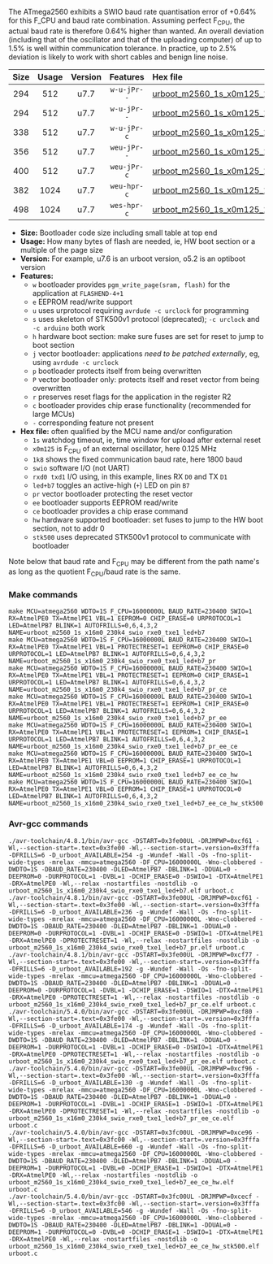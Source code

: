 The ATmega2560 exhibits a SWIO baud rate quantisation error of +0.64% for this F_CPU and baud rate combination. Assuming perfect F<sub>CPU</sub>, the actual baud rate is therefore 0.64% higher than wanted. An overall deviation (including that of the oscillator and that of the uploading computer) of up to 1.5% is well within communication tolerance. In practice, up to 2.5% deviation is likely to work with short cables and benign line noise.

|Size|Usage|Version|Features|Hex file|
|:-:|:-:|:-:|:-:|:--|
|294|512|u7.7|`w-u-jPr--`|[urboot_m2560_1s_x0m125_1k8_swio_rxe0_txe1_led+b7.hex](https://raw.githubusercontent.com/stefanrueger/urboot.hex/main/boards/mega-r3/atmega2560/watchdog_1_s/external_oscillator_x/%2B0m125000_hz/%2B%2B%2B1k8_baud/uart0_rxe0_txe1/led%2Bb7/urboot_m2560_1s_x0m125_1k8_swio_rxe0_txe1_led%2Bb7.hex)|
|294|512|u7.7|`w-u-jPr--`|[urboot_m2560_1s_x0m125_1k8_swio_rxe0_txe1_led+b7_pr.hex](https://raw.githubusercontent.com/stefanrueger/urboot.hex/main/boards/mega-r3/atmega2560/watchdog_1_s/external_oscillator_x/%2B0m125000_hz/%2B%2B%2B1k8_baud/uart0_rxe0_txe1/led%2Bb7/urboot_m2560_1s_x0m125_1k8_swio_rxe0_txe1_led%2Bb7_pr.hex)|
|338|512|u7.7|`w-u-jPr-c`|[urboot_m2560_1s_x0m125_1k8_swio_rxe0_txe1_led+b7_pr_ce.hex](https://raw.githubusercontent.com/stefanrueger/urboot.hex/main/boards/mega-r3/atmega2560/watchdog_1_s/external_oscillator_x/%2B0m125000_hz/%2B%2B%2B1k8_baud/uart0_rxe0_txe1/led%2Bb7/urboot_m2560_1s_x0m125_1k8_swio_rxe0_txe1_led%2Bb7_pr_ce.hex)|
|356|512|u7.7|`weu-jPr--`|[urboot_m2560_1s_x0m125_1k8_swio_rxe0_txe1_led+b7_pr_ee.hex](https://raw.githubusercontent.com/stefanrueger/urboot.hex/main/boards/mega-r3/atmega2560/watchdog_1_s/external_oscillator_x/%2B0m125000_hz/%2B%2B%2B1k8_baud/uart0_rxe0_txe1/led%2Bb7/urboot_m2560_1s_x0m125_1k8_swio_rxe0_txe1_led%2Bb7_pr_ee.hex)|
|400|512|u7.7|`weu-jPr-c`|[urboot_m2560_1s_x0m125_1k8_swio_rxe0_txe1_led+b7_pr_ee_ce.hex](https://raw.githubusercontent.com/stefanrueger/urboot.hex/main/boards/mega-r3/atmega2560/watchdog_1_s/external_oscillator_x/%2B0m125000_hz/%2B%2B%2B1k8_baud/uart0_rxe0_txe1/led%2Bb7/urboot_m2560_1s_x0m125_1k8_swio_rxe0_txe1_led%2Bb7_pr_ee_ce.hex)|
|382|1024|u7.7|`weu-hpr-c`|[urboot_m2560_1s_x0m125_1k8_swio_rxe0_txe1_led+b7_ee_ce_hw.hex](https://raw.githubusercontent.com/stefanrueger/urboot.hex/main/boards/mega-r3/atmega2560/watchdog_1_s/external_oscillator_x/%2B0m125000_hz/%2B%2B%2B1k8_baud/uart0_rxe0_txe1/led%2Bb7/urboot_m2560_1s_x0m125_1k8_swio_rxe0_txe1_led%2Bb7_ee_ce_hw.hex)|
|498|1024|u7.7|`wes-hpr-c`|[urboot_m2560_1s_x0m125_1k8_swio_rxe0_txe1_led+b7_ee_ce_hw_stk500.hex](https://raw.githubusercontent.com/stefanrueger/urboot.hex/main/boards/mega-r3/atmega2560/watchdog_1_s/external_oscillator_x/%2B0m125000_hz/%2B%2B%2B1k8_baud/uart0_rxe0_txe1/led%2Bb7/urboot_m2560_1s_x0m125_1k8_swio_rxe0_txe1_led%2Bb7_ee_ce_hw_stk500.hex)|

- **Size:** Bootloader code size including small table at top end
- **Usage:** How many bytes of flash are needed, ie, HW boot section or a multiple of the page size
- **Version:** For example, u7.6 is an urboot version, o5.2 is an optiboot version
- **Features:**
  + `w` bootloader provides `pgm_write_page(sram, flash)` for the application at `FLASHEND-4+1`
  + `e` EEPROM read/write support
  + `u` uses urprotocol requiring `avrdude -c urclock` for programming
  + `s` uses skeleton of STK500v1 protocol (deprecated); `-c urclock` and `-c arduino` both work
  + `h` hardware boot section: make sure fuses are set for reset to jump to boot section
  + `j` vector bootloader: applications *need to be patched externally*, eg, using `avrdude -c urclock`
  + `p` bootloader protects itself from being overwritten
  + `P` vector bootloader only: protects itself and reset vector from being overwritten
  + `r` preserves reset flags for the application in the register R2
  + `c` bootloader provides chip erase functionality (recommended for large MCUs)
  + `-` corresponding feature not present
- **Hex file:** often qualified by the MCU name and/or configuration
  + `1s` watchdog timeout, ie, time window for upload after external reset
  + `x0m125` is F<sub>CPU</sub> of an external oscillator, here 0.125 MHz
  + `1k8` shows the fixed communication baud rate, here 1800 baud
  + `swio` software I/O (not UART)
  + `rxd0 txd1` I/O using, in this example, lines RX `D0` and TX `D1`
  + `led+b7` toggles an active-high (`+`) LED on pin `B7`
  + `pr` vector bootloader protecting the reset vector
  + `ee` bootloader supports EEPROM read/write
  + `ce` bootloader provides a chip erase command
  + `hw` hardware supported bootloader: set fuses to jump to the HW boot section, not to addr 0
  + `stk500` uses deprecated STK500v1 protocol to communicate with bootloader


Note below that baud rate and F<sub>CPU</sub> may be different from the path name's as long as the quotient F<sub>CPU</sub>/baud rate is the same.

### Make commands
```
make MCU=atmega2560 WDTO=1S F_CPU=16000000L BAUD_RATE=230400 SWIO=1 RX=AtmelPE0 TX=AtmelPE1 VBL=1 EEPROM=0 CHIP_ERASE=0 URPROTOCOL=1 LED=AtmelPB7 BLINK=1 AUTOFRILLS=0,6,4,3,2 NAME=urboot_m2560_1s_x16m0_230k4_swio_rxe0_txe1_led+b7
make MCU=atmega2560 WDTO=1S F_CPU=16000000L BAUD_RATE=230400 SWIO=1 RX=AtmelPE0 TX=AtmelPE1 VBL=1 PROTECTRESET=1 EEPROM=0 CHIP_ERASE=0 URPROTOCOL=1 LED=AtmelPB7 BLINK=1 AUTOFRILLS=0,6,4,3,2 NAME=urboot_m2560_1s_x16m0_230k4_swio_rxe0_txe1_led+b7_pr
make MCU=atmega2560 WDTO=1S F_CPU=16000000L BAUD_RATE=230400 SWIO=1 RX=AtmelPE0 TX=AtmelPE1 VBL=1 PROTECTRESET=1 EEPROM=0 CHIP_ERASE=1 URPROTOCOL=1 LED=AtmelPB7 BLINK=1 AUTOFRILLS=0,6,4,3,2 NAME=urboot_m2560_1s_x16m0_230k4_swio_rxe0_txe1_led+b7_pr_ce
make MCU=atmega2560 WDTO=1S F_CPU=16000000L BAUD_RATE=230400 SWIO=1 RX=AtmelPE0 TX=AtmelPE1 VBL=1 PROTECTRESET=1 EEPROM=1 CHIP_ERASE=0 URPROTOCOL=1 LED=AtmelPB7 BLINK=1 AUTOFRILLS=0,6,4,3,2 NAME=urboot_m2560_1s_x16m0_230k4_swio_rxe0_txe1_led+b7_pr_ee
make MCU=atmega2560 WDTO=1S F_CPU=16000000L BAUD_RATE=230400 SWIO=1 RX=AtmelPE0 TX=AtmelPE1 VBL=1 PROTECTRESET=1 EEPROM=1 CHIP_ERASE=1 URPROTOCOL=1 LED=AtmelPB7 BLINK=1 AUTOFRILLS=0,6,4,3,2 NAME=urboot_m2560_1s_x16m0_230k4_swio_rxe0_txe1_led+b7_pr_ee_ce
make MCU=atmega2560 WDTO=1S F_CPU=16000000L BAUD_RATE=230400 SWIO=1 RX=AtmelPE0 TX=AtmelPE1 VBL=0 EEPROM=1 CHIP_ERASE=1 URPROTOCOL=1 LED=AtmelPB7 BLINK=1 AUTOFRILLS=0,6,4,3,2 NAME=urboot_m2560_1s_x16m0_230k4_swio_rxe0_txe1_led+b7_ee_ce_hw
make MCU=atmega2560 WDTO=1S F_CPU=16000000L BAUD_RATE=230400 SWIO=1 RX=AtmelPE0 TX=AtmelPE1 VBL=0 EEPROM=1 CHIP_ERASE=1 URPROTOCOL=0 LED=AtmelPB7 BLINK=1 AUTOFRILLS=0,6,4,3,2 NAME=urboot_m2560_1s_x16m0_230k4_swio_rxe0_txe1_led+b7_ee_ce_hw_stk500
```

### Avr-gcc commands
```
./avr-toolchain/4.8.1/bin/avr-gcc -DSTART=0x3fe00UL -DRJMPWP=0xcf61 -Wl,--section-start=.text=0x3fe00 -Wl,--section-start=.version=0x3fffa -DFRILLS=6 -D_urboot_AVAILABLE=254 -g -Wundef -Wall -Os -fno-split-wide-types -mrelax -mmcu=atmega2560 -DF_CPU=16000000L -Wno-clobbered -DWDTO=1S -DBAUD_RATE=230400 -DLED=AtmelPB7 -DBLINK=1 -DDUAL=0 -DEEPROM=0 -DURPROTOCOL=1 -DVBL=1 -DCHIP_ERASE=0 -DSWIO=1 -DTX=AtmelPE1 -DRX=AtmelPE0 -Wl,--relax -nostartfiles -nostdlib -o urboot_m2560_1s_x16m0_230k4_swio_rxe0_txe1_led+b7.elf urboot.c
./avr-toolchain/4.8.1/bin/avr-gcc -DSTART=0x3fe00UL -DRJMPWP=0xcf61 -Wl,--section-start=.text=0x3fe00 -Wl,--section-start=.version=0x3fffa -DFRILLS=6 -D_urboot_AVAILABLE=236 -g -Wundef -Wall -Os -fno-split-wide-types -mrelax -mmcu=atmega2560 -DF_CPU=16000000L -Wno-clobbered -DWDTO=1S -DBAUD_RATE=230400 -DLED=AtmelPB7 -DBLINK=1 -DDUAL=0 -DEEPROM=0 -DURPROTOCOL=1 -DVBL=1 -DCHIP_ERASE=0 -DSWIO=1 -DTX=AtmelPE1 -DRX=AtmelPE0 -DPROTECTRESET=1 -Wl,--relax -nostartfiles -nostdlib -o urboot_m2560_1s_x16m0_230k4_swio_rxe0_txe1_led+b7_pr.elf urboot.c
./avr-toolchain/4.8.1/bin/avr-gcc -DSTART=0x3fe00UL -DRJMPWP=0xcf77 -Wl,--section-start=.text=0x3fe00 -Wl,--section-start=.version=0x3fffa -DFRILLS=6 -D_urboot_AVAILABLE=192 -g -Wundef -Wall -Os -fno-split-wide-types -mrelax -mmcu=atmega2560 -DF_CPU=16000000L -Wno-clobbered -DWDTO=1S -DBAUD_RATE=230400 -DLED=AtmelPB7 -DBLINK=1 -DDUAL=0 -DEEPROM=0 -DURPROTOCOL=1 -DVBL=1 -DCHIP_ERASE=1 -DSWIO=1 -DTX=AtmelPE1 -DRX=AtmelPE0 -DPROTECTRESET=1 -Wl,--relax -nostartfiles -nostdlib -o urboot_m2560_1s_x16m0_230k4_swio_rxe0_txe1_led+b7_pr_ce.elf urboot.c
./avr-toolchain/5.4.0/bin/avr-gcc -DSTART=0x3fe00UL -DRJMPWP=0xcf80 -Wl,--section-start=.text=0x3fe00 -Wl,--section-start=.version=0x3fffa -DFRILLS=6 -D_urboot_AVAILABLE=174 -g -Wundef -Wall -Os -fno-split-wide-types -mrelax -mmcu=atmega2560 -DF_CPU=16000000L -Wno-clobbered -DWDTO=1S -DBAUD_RATE=230400 -DLED=AtmelPB7 -DBLINK=1 -DDUAL=0 -DEEPROM=1 -DURPROTOCOL=1 -DVBL=1 -DCHIP_ERASE=0 -DSWIO=1 -DTX=AtmelPE1 -DRX=AtmelPE0 -DPROTECTRESET=1 -Wl,--relax -nostartfiles -nostdlib -o urboot_m2560_1s_x16m0_230k4_swio_rxe0_txe1_led+b7_pr_ee.elf urboot.c
./avr-toolchain/5.4.0/bin/avr-gcc -DSTART=0x3fe00UL -DRJMPWP=0xcf96 -Wl,--section-start=.text=0x3fe00 -Wl,--section-start=.version=0x3fffa -DFRILLS=6 -D_urboot_AVAILABLE=130 -g -Wundef -Wall -Os -fno-split-wide-types -mrelax -mmcu=atmega2560 -DF_CPU=16000000L -Wno-clobbered -DWDTO=1S -DBAUD_RATE=230400 -DLED=AtmelPB7 -DBLINK=1 -DDUAL=0 -DEEPROM=1 -DURPROTOCOL=1 -DVBL=1 -DCHIP_ERASE=1 -DSWIO=1 -DTX=AtmelPE1 -DRX=AtmelPE0 -DPROTECTRESET=1 -Wl,--relax -nostartfiles -nostdlib -o urboot_m2560_1s_x16m0_230k4_swio_rxe0_txe1_led+b7_pr_ee_ce.elf urboot.c
./avr-toolchain/5.4.0/bin/avr-gcc -DSTART=0x3fc00UL -DRJMPWP=0xce96 -Wl,--section-start=.text=0x3fc00 -Wl,--section-start=.version=0x3fffa -DFRILLS=6 -D_urboot_AVAILABLE=660 -g -Wundef -Wall -Os -fno-split-wide-types -mrelax -mmcu=atmega2560 -DF_CPU=16000000L -Wno-clobbered -DWDTO=1S -DBAUD_RATE=230400 -DLED=AtmelPB7 -DBLINK=1 -DDUAL=0 -DEEPROM=1 -DURPROTOCOL=1 -DVBL=0 -DCHIP_ERASE=1 -DSWIO=1 -DTX=AtmelPE1 -DRX=AtmelPE0 -Wl,--relax -nostartfiles -nostdlib -o urboot_m2560_1s_x16m0_230k4_swio_rxe0_txe1_led+b7_ee_ce_hw.elf urboot.c
./avr-toolchain/5.4.0/bin/avr-gcc -DSTART=0x3fc00UL -DRJMPWP=0xcecf -Wl,--section-start=.text=0x3fc00 -Wl,--section-start=.version=0x3fffa -DFRILLS=6 -D_urboot_AVAILABLE=546 -g -Wundef -Wall -Os -fno-split-wide-types -mrelax -mmcu=atmega2560 -DF_CPU=16000000L -Wno-clobbered -DWDTO=1S -DBAUD_RATE=230400 -DLED=AtmelPB7 -DBLINK=1 -DDUAL=0 -DEEPROM=1 -DURPROTOCOL=0 -DVBL=0 -DCHIP_ERASE=1 -DSWIO=1 -DTX=AtmelPE1 -DRX=AtmelPE0 -Wl,--relax -nostartfiles -nostdlib -o urboot_m2560_1s_x16m0_230k4_swio_rxe0_txe1_led+b7_ee_ce_hw_stk500.elf urboot.c
```

